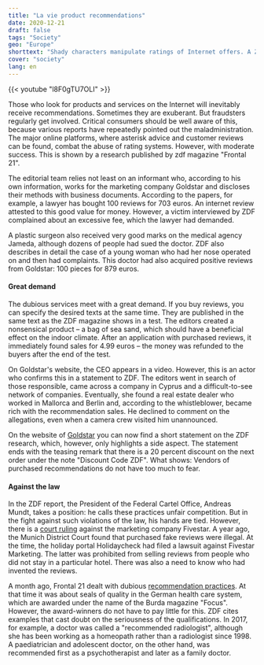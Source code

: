 ```yaml
---
title: "La vie product recommendations"
date: 2020-12-21
draft: false
tags: "Society"
geo: "Europe"
shorttext: "Shady characters manipulate ratings of Internet offers. A ZDF research reveals how this works in detail."
cover: "society"
lang: en
---
```


{{< youtube "l8F0gTU7OLI" >}}

Those who look for products and services on the Internet will inevitably receive recommendations. Sometimes they are exuberant. But fraudsters regularly get involved. Critical consumers should be well aware of this, because various reports have repeatedly pointed out the maladministration. The major online platforms, where asterisk advice and customer reviews can be found, combat the abuse of rating systems. However, with moderate success. This is shown by a research published by zdf magazine "Frontal 21".

The editorial team relies not least on an informant who, according to his own information, works for the marketing company Goldstar and discloses their methods with business documents. According to the papers, for example, a lawyer has bought 100 reviews for 703 euros. An internet review attested to this good value for money. However, a victim interviewed by ZDF complained about an excessive fee, which the lawyer had demanded.

A plastic surgeon also received very good marks on the medical agency Jameda, although dozens of people had sued the doctor. ZDF also describes in detail the case of a young woman who had her nose operated on and then had complaints. This doctor had also acquired positive reviews from Goldstar: 100 pieces for 879 euros.

#### Great demand

The dubious services meet with a great demand. If you buy reviews, you can specify the desired texts at the same time. They are published in the same text as the ZDF magazine shows in a test. The editors created a nonsensical product – a bag of sea sand, which should have a beneficial effect on the indoor climate. After an application with purchased reviews, it immediately found sales for 4.99 euros – the money was refunded to the buyers after the end of the test.

On Goldstar's website, the CEO appears in a video. However, this is an actor who confirms this in a statement to ZDF. The editors went in search of those responsible, came across a company in Cyprus and a difficult-to-see network of companies. Eventually, she found a real estate dealer who worked in Mallorca and Berlin and, according to the whistleblower, became rich with the recommendation sales. He declined to comment on the allegations, even when a camera crew visited him unannounced.

On the website of [Goldstar](https://goldstar-marketing.net/ "Goldstar Marketing") you can now find a short statement on the ZDF research, which, however, only highlights a side aspect. The statement ends with the teasing remark that there is a 20 percent discount on the next order under the note "Discount Code ZDF". What shows: Vendors of purchased recommendations do not have too much to fear.

#### Against the law

In the ZDF report, the President of the Federal Cartel Office, Andreas Mundt, takes a position: he calls these practices unfair competition. But in the fight against such violations of the law, his hands are tied. However, there is a [court ruling](https://www.tagesspiegel.de/wirtschaft/urteil-mit-signalcharakter-fake-bewertungen-bei-amazon-und-co-sind-rechtswidrig/25172496.html "Fake-Bewertungen bei Amazon und Co. sind rechtswidrig") against the marketing company Fivestar. A year ago, the Munich District Court found that purchased fake reviews were illegal. At the time, the holiday portal Holidaycheck had filed a lawsuit against Fivestar Marketing. The latter was prohibited from selling reviews from people who did not stay in a particular hotel. There was also a need to know who had invented the reviews.

A month ago, Frontal 21 dealt with dubious [recommendation practices](https://www.zdf.de/politik/frontal-21/fragwuerdige-empfehlungen-fuer-aerzte-100.html "Intransparente Siegelgeschäfte"). At that time it was about seals of quality in the German health care system, which are awarded under the name of the Burda magazine "Focus". However, the award-winners do not have to pay little for this. ZDF cites examples that cast doubt on the seriousness of the qualifications. In 2017, for example, a doctor was called a "recommended radiologist", although she has been working as a homeopath rather than a radiologist since 1998. A paediatrician and adolescent doctor, on the other hand, was recommended first as a psychotherapist and later as a family doctor.
